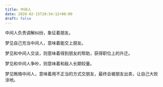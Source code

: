 ```yaml
---
title: 中间人
date: 2020-02-15T20:54:12+08:00
draft: false
---
```


中间人负责调解纠纷，象征着朋友。


梦见自己充当中间人，意味着能交上朋友。


梦见和中间人交谈，则意味着得到朋友的帮助，获得职位上的升迁。


梦见和中间人争吵，则意味着和敌人长期较量。


梦见贿赂中间人，意味着用不正当的方式交朋友，最终会被朋友出卖，让自己大败涂地。
